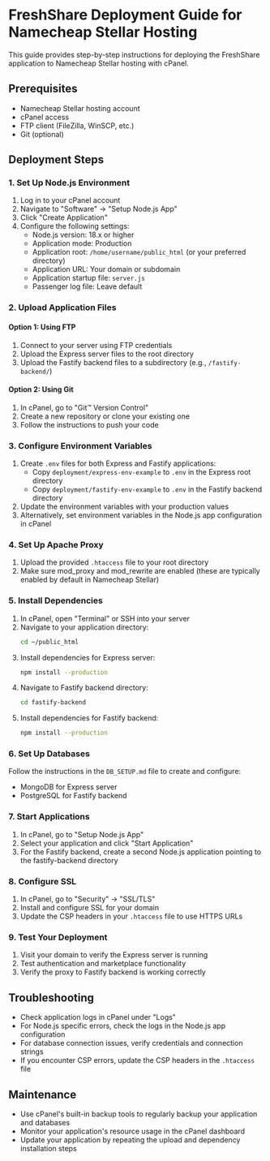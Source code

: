 # FreshShare Deployment Guide for Namecheap Stellar Hosting

This guide provides step-by-step instructions for deploying the FreshShare application to Namecheap Stellar hosting with cPanel.

## Prerequisites

- Namecheap Stellar hosting account
- cPanel access
- FTP client (FileZilla, WinSCP, etc.)
- Git (optional)

## Deployment Steps

### 1. Set Up Node.js Environment

1. Log in to your cPanel account
2. Navigate to "Software" → "Setup Node.js App"
3. Click "Create Application"
4. Configure the following settings:
   - Node.js version: 18.x or higher
   - Application mode: Production
   - Application root: `/home/username/public_html` (or your preferred directory)
   - Application URL: Your domain or subdomain
   - Application startup file: `server.js`
   - Passenger log file: Leave default

### 2. Upload Application Files

#### Option 1: Using FTP

1. Connect to your server using FTP credentials
2. Upload the Express server files to the root directory
3. Upload the Fastify backend files to a subdirectory (e.g., `/fastify-backend/`)

#### Option 2: Using Git

1. In cPanel, go to "Git™ Version Control"
2. Create a new repository or clone your existing one
3. Follow the instructions to push your code

### 3. Configure Environment Variables

1. Create `.env` files for both Express and Fastify applications:
   - Copy `deployment/express-env-example` to `.env` in the Express root directory
   - Copy `deployment/fastify-env-example` to `.env` in the Fastify backend directory
2. Update the environment variables with your production values
3. Alternatively, set environment variables in the Node.js app configuration in cPanel

### 4. Set Up Apache Proxy

1. Upload the provided `.htaccess` file to your root directory
2. Make sure mod_proxy and mod_rewrite are enabled (these are typically enabled by default in Namecheap Stellar)

### 5. Install Dependencies

1. In cPanel, open "Terminal" or SSH into your server
2. Navigate to your application directory:
   ```bash
   cd ~/public_html
   ```
3. Install dependencies for Express server:
   ```bash
   npm install --production
   ```
4. Navigate to Fastify backend directory:
   ```bash
   cd fastify-backend
   ```
5. Install dependencies for Fastify backend:
   ```bash
   npm install --production
   ```

### 6. Set Up Databases

Follow the instructions in the `DB_SETUP.md` file to create and configure:
- MongoDB for Express server
- PostgreSQL for Fastify backend

### 7. Start Applications

1. In cPanel, go to "Setup Node.js App"
2. Select your application and click "Start Application"
3. For the Fastify backend, create a second Node.js application pointing to the fastify-backend directory

### 8. Configure SSL

1. In cPanel, go to "Security" → "SSL/TLS"
2. Install and configure SSL for your domain
3. Update the CSP headers in your `.htaccess` file to use HTTPS URLs

### 9. Test Your Deployment

1. Visit your domain to verify the Express server is running
2. Test authentication and marketplace functionality
3. Verify the proxy to Fastify backend is working correctly

## Troubleshooting

- Check application logs in cPanel under "Logs"
- For Node.js specific errors, check the logs in the Node.js app configuration
- For database connection issues, verify credentials and connection strings
- If you encounter CSP errors, update the CSP headers in the `.htaccess` file

## Maintenance

- Use cPanel's built-in backup tools to regularly backup your application and databases
- Monitor your application's resource usage in the cPanel dashboard
- Update your application by repeating the upload and dependency installation steps
